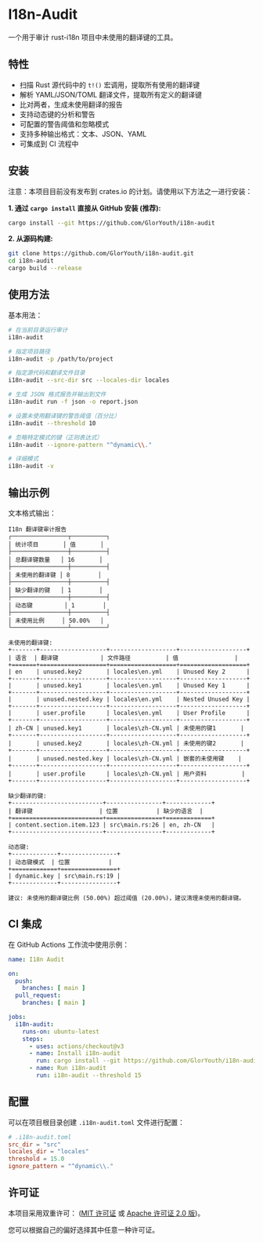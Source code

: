 # I18n-Audit

一个用于审计 rust-i18n 项目中未使用的翻译键的工具。

## 特性

- 扫描 Rust 源代码中的 `t!()` 宏调用，提取所有使用的翻译键
- 解析 YAML/JSON/TOML 翻译文件，提取所有定义的翻译键
- 比对两者，生成未使用翻译的报告
- 支持动态键的分析和警告
- 可配置的警告阈值和忽略模式
- 支持多种输出格式：文本、JSON、YAML
- 可集成到 CI 流程中

## 安装

注意：本项目目前没有发布到 crates.io 的计划。请使用以下方法之一进行安装：

**1. 通过 `cargo install` 直接从 GitHub 安装 (推荐):**
```bash
cargo install --git https://github.com/GlorYouth/i18n-audit
```

**2. 从源码构建:**
```bash
git clone https://github.com/GlorYouth/i18n-audit.git
cd i18n-audit
cargo build --release
```

## 使用方法

基本用法：

```bash
# 在当前目录运行审计
i18n-audit

# 指定项目路径
i18n-audit -p /path/to/project

# 指定源代码和翻译文件目录
i18n-audit --src-dir src --locales-dir locales

# 生成 JSON 格式报告并输出到文件
i18n-audit run -f json -o report.json

# 设置未使用翻译键的警告阈值（百分比）
i18n-audit --threshold 10

# 忽略特定模式的键（正则表达式）
i18n-audit --ignore-pattern "^dynamic\\."

# 详细模式
i18n-audit -v
```

## 输出示例

文本格式输出：

```
I18n 翻译键审计报告
┌────────────────┬──────────┐
│ 统计项目       │ 值       │
├────────────────┼──────────┤
│ 总翻译键数量   │ 16       │
├────────────────┼──────────┤
│ 未使用的翻译键 │ 8        │
├────────────────┼──────────┤
│ 缺少翻译的键   │ 1        │
├────────────────┼──────────┤
│ 动态键         │ 1        │
├────────────────┼──────────┤
│ 未使用比例     │ 50.00%   │
└────────────────┴──────────┘

未使用的翻译键:
+-------+-------------------+-------------------+-------------------+
| 语言  | 翻译键            | 文件路径          | 值                |
+=======+===================+===================+===================+
| en    | unused.key2       | locales\en.yml    | Unused Key 2      |
+-------+-------------------+-------------------+-------------------+
|       | unused.key1       | locales\en.yml    | Unused Key 1      |
+-------+-------------------+-------------------+-------------------+
|       | unused.nested.key | locales\en.yml    | Nested Unused Key |
+-------+-------------------+-------------------+-------------------+
|       | user.profile      | locales\en.yml    | User Profile      |
+-------+-------------------+-------------------+-------------------+
| zh-CN | unused.key1       | locales\zh-CN.yml | 未使用的键1       |
+-------+-------------------+-------------------+-------------------+
|       | unused.key2       | locales\zh-CN.yml | 未使用的键2       |
+-------+-------------------+-------------------+-------------------+
|       | unused.nested.key | locales\zh-CN.yml | 嵌套的未使用键    |
+-------+-------------------+-------------------+-------------------+
|       | user.profile      | locales\zh-CN.yml | 用户资料          |
+-------+-------------------+-------------------+-------------------+

缺少翻译的键:
+--------------------------+----------------+-------------+
| 翻译键                   | 位置           | 缺少的语言  |
+==========================+================+=============+
| content.section.item.123 | src\main.rs:26 | en, zh-CN   |
+--------------------------+----------------+-------------+

动态键:
+-------------+----------------+
| 动态键模式  | 位置           |
+=============+================+
| dynamic.key | src\main.rs:19 |
+-------------+----------------+

建议: 未使用的翻译键比例 (50.00%) 超过阈值 (20.00%)，建议清理未使用的翻译键。
```

## CI 集成

在 GitHub Actions 工作流中使用示例：

```yaml
name: I18n Audit

on:
  push:
    branches: [ main ]
  pull_request:
    branches: [ main ]

jobs:
  i18n-audit:
    runs-on: ubuntu-latest
    steps:
      - uses: actions/checkout@v3
      - name: Install i18n-audit
        run: cargo install --git https://github.com/GlorYouth/i18n-audit
      - name: Run i18n-audit
        run: i18n-audit --threshold 15
```

## 配置

可以在项目根目录创建 `.i18n-audit.toml` 文件进行配置：

```toml
# .i18n-audit.toml
src_dir = "src"
locales_dir = "locales"
threshold = 15.0
ignore_pattern = "^dynamic\\."
```

## 许可证

本项目采用双重许可： ([MIT 许可证](LICENSE-MIT) 或 [Apache 许可证 2.0 版](LICENSE-APACHE))。

您可以根据自己的偏好选择其中任意一种许可证。 